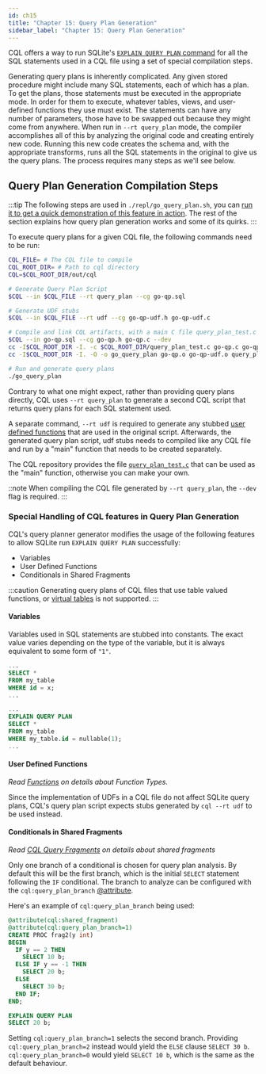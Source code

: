 ```yaml
---
id: ch15
title: "Chapter 15: Query Plan Generation"
sidebar_label: "Chapter 15: Query Plan Generation"
---
```

CQL offers a way to run SQLite's [`EXPLAIN QUERY PLAN` command](https://www.sqlite.org/eqp.html) for all the SQL statements used in a CQL file using a set of special compilation steps.

Generating query plans is inherently complicated. Any given stored procedure might include many SQL statements, each of which has a plan. To get the plans, those statements must be executed in the appropriate mode. In order for them to execute, whatever tables, views, and user-defined functions they use must exist. The statements can have any number of parameters, those have to be swapped out because they might come from anywhere. When run in `--rt query_plan` mode, the compiler accomplishes all of this by analyzing the original code and creating entirely new code. Running this new code creates the schema and, with the appropriate transforms, runs all the SQL statements in the original to give us the query plans. The process requires many steps as we'll see below.

## Query Plan Generation Compilation Steps
:::tip
The following steps are used in `./repl/go_query_plan.sh`, you can [run it to get a quick demonstration of this feature in action](/docs/playground#query-plan-playground). The rest of the section explains how query plan generation works and some of its quirks.
:::

To execute query plans for a given CQL file, the following commands need to be run:

```bash
CQL_FILE= # The CQL file to compile
CQL_ROOT_DIR= # Path to cql directory
CQL=$CQL_ROOT_DIR/out/cql

# Generate Query Plan Script
$CQL --in $CQL_FILE --rt query_plan --cg go-qp.sql

# Generate UDF stubs
$CQL --in $CQL_FILE --rt udf --cg go-qp-udf.h go-qp-udf.c

# Compile and link CQL artifacts, with a main C file query_plan_test.c
$CQL --in go-qp.sql --cg go-qp.h go-qp.c --dev
cc -I$CQL_ROOT_DIR -I. -c $CQL_ROOT_DIR/query_plan_test.c go-qp.c go-qp-udf.c
cc -I$CQL_ROOT_DIR -I. -O -o go_query_plan go-qp.o go-qp-udf.o query_plan_test.o $CQL_ROOT_DIR/cqlrt.c -lsqlite3

# Run and generate query plans
./go_query_plan
```

Contrary to what one might expect, rather than providing query plans directly, CQL uses `--rt query_plan` to generate a second CQL script that returns query plans for each SQL statement used.

A separate command, `--rt udf` is required to generate any stubbed [user defined functions](/cql-guide/ch08) that are used in the original script. Afterwards, the generated query plan script, udf stubs needs to compiled like any CQL file and run by a "main" function that needs to be created separately.

The CQL repository provides the file [`query_plan_test.c`](https://github.com/facebookincubator/CG-SQL/blob/main/sources/query_plan_test.c) that can be used as the "main" function, otherwise you can make your own.

::note
When compiling the CQL file generated by `--rt query_plan`, the `--dev` flag is required.
:::

### Special Handling of CQL features in Query Plan Generation
CQL's query planner generator modifies the usage of the following features to allow SQLite run `EXPLAIN QUERY PLAN` successfully:

- Variables
- User Defined Functions
- Conditionals in Shared Fragments

:::caution
Generating query plans of CQL files that use table valued functions, or [virtual tables](https://sqlite.org/vtab.html#:~:text=2.-,Table%2Dvalued%20functions,columns%20of%20the%20virtual%20table.) is not supported.
:::

#### Variables
Variables used in SQL statements are stubbed into constants. The exact value varies depending on the type of the variable, but it is always equivalent to some form of `"1"`.

```sql title="original.sql"
...
SELECT *
FROM my_table
WHERE id = x;
...
```

```sql title="query_plan.sql"
...
EXPLAIN QUERY PLAN
SELECT *
FROM my_table
WHERE my_table.id = nullable(1);
...
```

#### User Defined Functions
_Read [Functions](/cql-guide/ch08) on details about Function Types._

Since the implementation of UDFs in a CQL file do not affect SQLite query plans, CQL's query plan script expects stubs generated by `cql --rt udf` to be used instead.

#### Conditionals in Shared Fragments
_Read [CQL Query Fragments](/cql-guide/ch14) on details about shared fragments_

Only one branch of a conditional is chosen for query plan analysis. By default this will be the first branch, which is the initial `SELECT` statement following the `IF` conditional.
The branch to analyze can be configured with the `cql:query_plan_branch` [@attribute](/cql-guide/x3).

Here's an example of `cql:query_plan_branch` being used:

```sql title="original.sql"
@attribute(cql:shared_fragment)
@attribute(cql:query_plan_branch=1)
CREATE PROC frag2(y int)
BEGIN
  IF y == 2 THEN
    SELECT 10 b;
  ELSE IF y == -1 THEN
    SELECT 20 b;
  ELSE
    SELECT 30 b;
  END IF;
END;
```

```sql title="query_plan.sql"
EXPLAIN QUERY PLAN
SELECT 20 b;
```

Setting `cql:query_plan_branch=1` selects the second branch. Providing `cql:query_plan_branch=2` instead would yield the `ELSE` clause `SELECT 30 b`. `cql:query_plan_branch=0` would yield `SELECT 10 b`, which is the same as the default behaviour.
